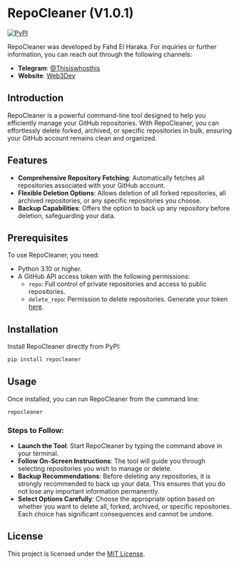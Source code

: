 # RepoCleaner (V1.0.1)
[![PyPI](https://img.shields.io/pypi/v/repocleaner.svg)](https://pypi.org/project/repocleaner/)

RepoCleaner was developed by Fahd El Haraka. For inquiries or further information, you can reach out through the following channels:

- **Telegram**: [@Thisiswhosthis](https://t.me/Thisiswhosthis)
- **Website**: [Web3Dev](https://web3dev.ma)

## Introduction

RepoCleaner is a powerful command-line tool designed to help you efficiently manage your GitHub repositories. With RepoCleaner, you can effortlessly delete forked, archived, or specific repositories in bulk, ensuring your GitHub account remains clean and organized.

## Features

- **Comprehensive Repository Fetching**: Automatically fetches all repositories associated with your GitHub account.
- **Flexible Deletion Options**: Allows deletion of all forked repositories, all archived repositories, or any specific repositories you choose.
- **Backup Capabilities**: Offers the option to back up any repository before deletion, safeguarding your data.

## Prerequisites

To use RepoCleaner, you need:

- Python 3.10 or higher.
- A GitHub API access token with the following permissions:
  - `repo`: Full control of private repositories and access to public repositories.
  - `delete_repo`: Permission to delete repositories.
  Generate your token [here](https://github.com/settings/tokens).

## Installation

Install RepoCleaner directly from PyPI:

```bash
pip install repocleaner
```

## Usage

Once installed, you can run RepoCleaner from the command line:

```bash
repocleaner
```

### Steps to Follow:
- **Launch the Tool**: Start RepoCleaner by typing the command above in your terminal.
- **Follow On-Screen Instructions**: The tool will guide you through selecting repositories you wish to manage or delete.
- **Backup Recommendations**: Before deleting any repositories, it is strongly recommended to back up your data. This ensures that you do not lose any important information permanently.
- **Select Options Carefully**: Choose the appropriate option based on whether you want to delete all, forked, archived, or specific repositories. Each choice has significant consequences and cannot be undone.

## License
This project is licensed under the [MIT License](LICENSE).